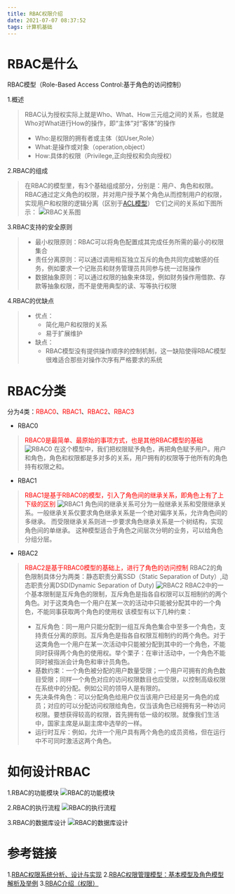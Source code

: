 ```yaml
---
title: RBAC权限介绍
date: 2021-07-07 08:37:52
tags: 计算机基础
---
```

# RBAC是什么
RBAC模型（Role-Based Access Control:基于角色的访问控制）

1.概述
> RBAC认为授权实际上就是Who、What、How三元组之间的关系，也就是Who对What进行How的操作，即“主体”对“客体”的操作
> * Who:是权限的拥有者或主体（如User,Role）
> * What:是操作或对象（operation,object）
> * How:具体的权限（Privilege,正向授权和负向授权）

2.RBAC的组成
> 在RBAC的模型里，有3个基础组成部分，分别是：用户、角色和权限。
> RBAC通过定义角色的权限，并对用户授予某个角色从而控制用户的权限，实现用户和权限的逻辑分离（区别于[ACL模型](https://baike.baidu.com/item/%E8%AE%BF%E9%97%AE%E6%8E%A7%E5%88%B6%E5%88%97%E8%A1%A8/1844390?fromtitle=ACL&fromid=362453&fr=aladdin)）
> 它们之间的关系如下图所示：
> ![RBAC关系图](https://shuwoom.com/wp-content/uploads/2019/04/rbacrole-based-access-control-1.png "RBAC关系图")

3.RBAC支持的安全原则
> * 最小权限原则：RBAC可以将角色配置成其完成任务所需的最小的权限集合
> * 责任分离原则：可以通过调用相互独立互斥的角色共同完成敏感的任务，例如要求一个记账员和财务管理员共同参与统一过账操作
> * 数据抽象原则：可以通过权限的抽象来体现，例如财务操作用借款、存款等抽象权限，而不是使用典型的读、写等执行权限

4.RBAC的优缺点
> * 优点：
>    * 简化用户和权限的关系
>    * 易于扩展维护
> * 缺点：
>    * RBAC模型没有提供操作顺序的控制机制，这一缺陷使得RBAC模型很难适合那些对操作次序有严格要求的系统

# RBAC分类
分为4类：<font color="red">RBAC0</font>、<font color="red">RBAC1</font>、<font color="red">RBAC2</font>、<font color="red">RBAC3</font>

* RBAC0
> <font color="red">RBAC0是最简单、最原始的事项方式，也是其他RBAC模型的基础</font>
> ![RBAC0](https://shuwoom.oss-cn-beijing.aliyuncs.com/rbac0. "RBAC0")
> 在这个模型中，我们把权限赋予角色，再把角色赋予用户。用户和角色，角色和权限都是多对多的关系，用户拥有的权限等于他所有的角色持有权限之和。

* RBAC1
> <font color="red">RBAC1是基于RBAC0的模型，引入了角色间的继承关系，即角色上有了上下级的区别</font>
> ![RBAC1](https://shuwoom.oss-cn-beijing.aliyuncs.com/rbac1.png "RBAC1")
> 角色间的继承关系可分为一般继承关系和受限继承关系。一般继承关系仅要求角色继承关系是一个绝对偏序关系，允许角色间的多继承。
> 而受限继承关系则进一步要求角色继承关系是一个树结构，实现角色间的单继承。
> 这种模型适合于角色之间层次分明的业务，可以给角色分组分层。

* RBAC2
> <font color="red">RBAC2是基于RBAC0模型的基础上，进行了角色的访问控制</font>
> RBAC2的角色限制具体分为两类：静态职责分离SSD（Static Separation of Duty）,动态职责分离DSD(Dynamic Separation of Duty)
> ![RBAC2](http://image.woshipm.com/wp-files/2016/11/0OHUFCNitWfqlnptsJ3b.png "RBAC2")
> RBAC2中的一个基本限制是互斥角色的限制，互斥角色是指各自权限可以互相制约的两个角色。对于这类角色一个用户在某一次的活动中只能被分配其中的一个角色，不能同事获取两个角色的使用权
> 该模型有以下几种约束：
> * 互斥角色：同一用户只能分配到一组互斥角色集合中至多一个角色，支持责任分离的原则。互斥角色是指各自权限互相制约的两个角色。对于这类角色一个用户在某一次活动中只能被分配到其中的一个角色，不能同时获得两个角色的使用权。举个栗子：在审计活动中，一个角色不能同时被指派会计角色和审计员角色。
> * 基数约束：一个角色被分配的用户数量受限；一个用户可拥有的角色数目受限；同样一个角色对应的访问权限数目也应受限，以控制高级权限在系统中的分配。例如公司的领导人是有限的。
> * 先决条件角色：可以分配角色给用户仅当该用户已经是另一角色的成员；对应的可以分配访问权限给角色，仅当该角色已经拥有另一种访问权限。要想获得较高的权限，首先拥有低一级的权限。就像我们生活中，国家主席是从副主席中选举的一样。
> * 运行时互斥：例如，允许一个用户具有两个角色的成员资格，但在运行中不可同时激活这两个角色。

# 如何设计RBAC
1.RBAC的功能模块
![RBAC的功能模块](https://shuwoom.oss-cn-beijing.aliyuncs.com/RBAC%E6%A8%A1%E5%9D%97%E5%8A%9F%E8%83%BD.png "RBAC的功能模块")

2.RBAC的执行流程
![RBAC的执行流程](https://shuwoom.oss-cn-beijing.aliyuncs.com/RBAC%E6%B5%81%E7%A8%8B.png "RBAC的执行流程")

3.RBAC的数据库设计
![RBAC的数据库设计](https://shuwoom.oss-cn-beijing.aliyuncs.com/rbac%E6%95%B0%E6%8D%AE%E5%BA%93%E8%AE%BE%E8%AE%A1.png "RBAC的数据库设计")

# 参考链接
1.[RBAC权限系统分析、设计与实现](https://shuwoom.com/?p=3041)
2.[RBAC权限管理模型：基本模型及角色模型解析及举例](http://www.woshipm.com/pd/440765.html)
3.[RBAC介绍（权限）](https://www.cnblogs.com/niuli1987/p/9871182.html)